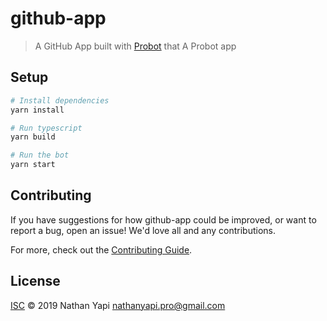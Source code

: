 # github-app

> A GitHub App built with [Probot](https://github.com/probot/probot) that A Probot app

## Setup

```sh
# Install dependencies
yarn install

# Run typescript
yarn build

# Run the bot
yarn start
```

## Contributing

If you have suggestions for how github-app could be improved, or want to report a bug, open an issue! We'd love all and any contributions.

For more, check out the [Contributing Guide](CONTRIBUTING.md).

## License

[ISC](LICENSE) © 2019 Nathan Yapi <nathanyapi.pro@gmail.com>
